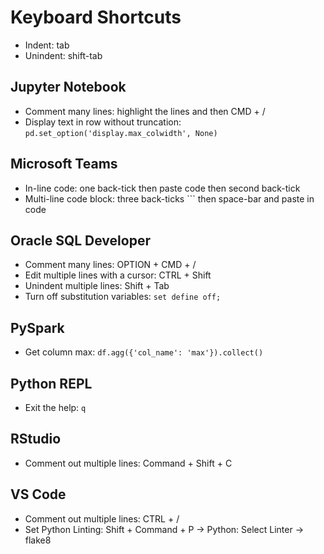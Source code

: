 # Keyboard Shortcuts

* Indent: tab
* Unindent: shift-tab

## Jupyter Notebook
* Comment many lines: highlight the lines and then CMD + /
* Display text in row without truncation: `pd.set_option('display.max_colwidth', None)`

## Microsoft Teams
* In-line code: one back-tick then paste code then second back-tick
* Multi-line code block: three back-ticks ``` then space-bar and paste in code

## Oracle SQL Developer
* Comment many lines: OPTION + CMD + /
* Edit multiple lines with a cursor: CTRL + Shift
* Unindent multiple lines: Shift + Tab
* Turn off substitution variables: `set define off;`

## PySpark
* Get column max: `df.agg({'col_name': 'max'}).collect()`

## Python REPL
* Exit the help: `q`

## RStudio
* Comment out multiple lines: Command + Shift + C

## VS Code
* Comment out multiple lines: CTRL + /
* Set Python Linting: Shift + Command + P -> Python: Select Linter -> flake8